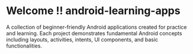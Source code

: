 # Welcome !! android-learning-apps 
A collection of beginner-friendly Android applications created for practice and learning. Each project demonstrates fundamental Android concepts including layouts, activities, intents, UI components, and basic functionalities.
